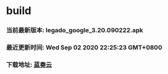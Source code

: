 # build

### 当前最新版本: legado_google_3.20.090222.apk
### 最近更新时间: Wed Sep 02 2020 22:25:23 GMT+0800
### 下载地址: [蓝奏云](https://wwa.lanzous.com/b0d8bblej)

